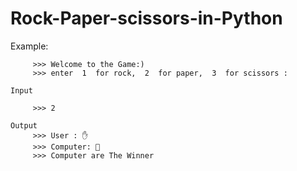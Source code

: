 # Rock-Paper-scissors-in-Python

Example:

         >>> Welcome to the Game:)
         >>> enter  1  for rock,  2  for paper,  3  for scissors :
    
    Input

         >>> 2
    
    Output
         >>> User : ✋
         >>> Computer: 🖖
         >>> Computer are The Winner